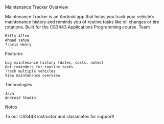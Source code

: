 Maintenance Tracker
Overview

Maintenance Tracker is an Android app that helps you track your vehicle’s maintenance history and reminds you of routine tasks like oil changes or tire rotations. Built for the CS3443 Applications Programming course.
Team

    Billy Allen
    Ahmad Yahya
    Travis Henry

Features

    Log maintenance history (dates, costs, notes)
    Get reminders for routine tasks
    Track multiple vehicles
    View maintenance overview

Technologies

    Java
    Android Studio

Notes


To our CS3443 instructor and classmates for support!
